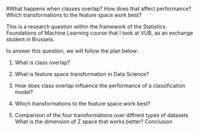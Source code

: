 
#What happens when classes overlap? How does that affect performance? Which transformations to the feature space work best?

This is a research question within the framework of the Statistics Foundations of Machine Learning course that I took at VUB, as an exchange student in Brussels.


to answer this question, we will follow the plan below:

  1. What is class overlap?
  
  2. What is feature space transformation in Data Science?
  
  3. How does class overlap influence the performance of a classification model?
  
  3. Which transformations to the feature space work best?
  
  4. Comparison of the four transformations over diffrent types of datasets
  What is the dimension of Z space that works better?
  Conclusion
